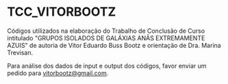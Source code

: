 # TCC_VITORBOOTZ
Códigos utilizados na elaboração do Trabalho de Conclusão de Curso intitulado "GRUPOS ISOLADOS DE GALÁXIAS ANÃS EXTREMAMENTE AZUIS" de autoria de Vitor Eduardo Buss Bootz e orientação de Dra. Marina Trevisan.

Para análise dos dados de input e output dos códigos, favor enviar um pedido para vitorbootz@gmail.com.
